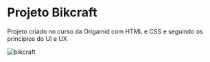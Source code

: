 # Projeto Bikcraft
Projeto criado no curso da Origamid com HTML e CSS e seguindo os princípios do UI e UX

![bikcraft](https://github.com/Dev-JulioCezar/Bikcraft.github.io/assets/123606660/8a0cc4b5-221c-408e-9a43-da877be819ed)
